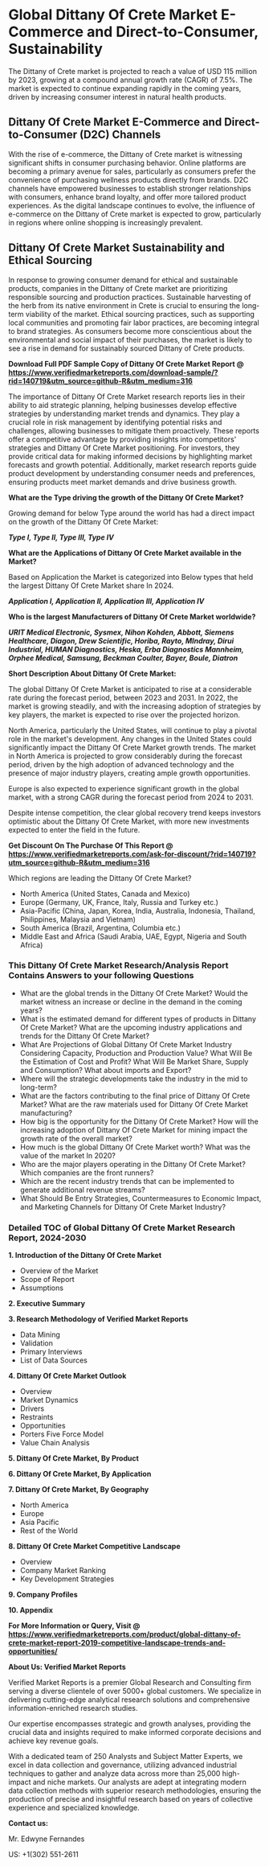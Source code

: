 <h1>Global Dittany Of Crete Market E-Commerce and Direct-to-Consumer, Sustainability</h1><p class=""><p>The Dittany of Crete market is projected to reach a value of USD 115 million by 2023, growing at a compound annual growth rate (CAGR) of 7.5%. The market is expected to continue expanding rapidly in the coming years, driven by increasing consumer interest in natural health products.</p><h2>Dittany Of Crete Market E-Commerce and Direct-to-Consumer (D2C) Channels</h2><p>With the rise of e-commerce, the Dittany of Crete market is witnessing significant shifts in consumer purchasing behavior. Online platforms are becoming a primary avenue for sales, particularly as consumers prefer the convenience of purchasing wellness products directly from brands. D2C channels have empowered businesses to establish stronger relationships with consumers, enhance brand loyalty, and offer more tailored product experiences. As the digital landscape continues to evolve, the influence of e-commerce on the Dittany of Crete market is expected to grow, particularly in regions where online shopping is increasingly prevalent.</p><h2>Dittany Of Crete Market Sustainability and Ethical Sourcing</h2><p>In response to growing consumer demand for ethical and sustainable products, companies in the Dittany of Crete market are prioritizing responsible sourcing and production practices. Sustainable harvesting of the herb from its native environment in Crete is crucial to ensuring the long-term viability of the market. Ethical sourcing practices, such as supporting local communities and promoting fair labor practices, are becoming integral to brand strategies. As consumers become more conscientious about the environmental and social impact of their purchases, the market is likely to see a rise in demand for sustainably sourced Dittany of Crete products.</p></p><p class=""><strong>Download Full PDF Sample Copy of Dittany Of Crete Market Report @ <a href="https://www.verifiedmarketreports.com/download-sample/?rid=140719&utm_source=github-R&utm_medium=316" target="_blank">https://www.verifiedmarketreports.com/download-sample/?rid=140719&utm_source=github-R&utm_medium=316</a></strong></p><p>The importance of&nbsp;Dittany Of Crete Market research reports lies in their ability to aid strategic planning, helping businesses develop effective strategies by understanding market trends and dynamics. They play a crucial role in risk management by identifying potential risks and challenges, allowing businesses to mitigate them proactively. These reports offer a competitive advantage by providing insights into competitors' strategies and Dittany Of Crete Market positioning. For investors, they provide critical data for making informed decisions by highlighting market forecasts and growth potential. Additionally, market research reports guide product development by understanding consumer needs and preferences, ensuring products meet market demands and drive business growth.</p><p><strong>What are the&nbsp;Type driving the growth of the Dittany Of Crete Market?</strong></p><p id="" class="">Growing demand for below Type around the world has had a direct impact on the growth of the Dittany Of Crete Market:</p><p class=""><em><strong>Type I, Type II, Type III, Type IV</strong></em></p><p class=""><strong>What are the&nbsp;Applications&nbsp;of Dittany Of Crete Market available in the Market?</strong></p><p id="" class="">Based on Application the Market is categorized into Below types that held the largest Dittany Of Crete Market share In 2024.</p><p class=""><em><strong>Application I, Application II, Application III, Application IV</strong></em></p><p class=""><strong>Who is the largest Manufacturers of Dittany Of Crete Market worldwide?</strong></p><p><em><strong>URIT Medical Electronic, Sysmex, Nihon Kohden, Abbott, Siemens Healthcare, Diagon, Drew Scientific, Horiba, Rayto, MIndray, Dirui Industrial, HUMAN Diagnostics, Heska, Erba Diagnostics Mannheim, Orphee Medical, Samsung, Beckman Coulter, Bayer, Boule, Diatron</strong></em></p><p id="" class=""><strong>Short Description About Dittany Of Crete Market:</strong></p><p>The global Dittany Of Crete Market is anticipated to rise at a considerable rate during the forecast period, between 2023 and 2031. In 2022, the market is growing steadily, and with the increasing adoption of strategies by key players, the market is expected to rise over the projected horizon.</p><p>North America, particularly the United States, will continue to play a pivotal role in the market's development. Any changes in the United States could significantly impact the Dittany Of Crete Market growth trends. The market in North America is projected to grow considerably during the forecast period, driven by the high adoption of advanced technology and the presence of major industry players, creating ample growth opportunities.</p><p>Europe is also expected to experience significant growth in the global market, with a strong CAGR during the forecast period from 2024 to 2031.</p><p>Despite intense competition, the clear global recovery trend keeps investors optimistic about the Dittany Of Crete Market, with more new investments expected to enter the field in the future.</p><p id="" class=""><strong>Get Discount On The Purchase Of This Report @ <a href="https://www.verifiedmarketreports.com/ask-for-discount/?rid=140719?utm_source=github-R&utm_medium=316" target="_blank">https://www.verifiedmarketreports.com/ask-for-discount/?rid=140719?utm_source=github-R&utm_medium=316</a></strong></p><p class="">Which regions are leading the Dittany Of Crete Market?</p><ul><li>North America (United States, Canada and Mexico)</li><li>Europe (Germany, UK, France, Italy, Russia and Turkey etc.)</li><li>Asia-Pacific (China, Japan, Korea, India, Australia, Indonesia, Thailand, Philippines, Malaysia and Vietnam)</li><li>South America (Brazil, Argentina, Columbia etc.)</li><li>Middle East and Africa (Saudi Arabia, UAE, Egypt, Nigeria and South Africa)</li></ul><h3 id="" class="">This Dittany Of Crete Market Research/Analysis Report Contains Answers to your following Questions</h3><ul><li>What are the global trends in the Dittany Of Crete Market? Would the market witness an increase or decline in the demand in the coming years?</li><li>What is the estimated demand for different types of products in Dittany Of Crete Market? What are the upcoming industry applications and trends for the Dittany Of Crete Market?</li><li>What Are Projections of Global Dittany Of Crete Market Industry Considering Capacity, Production and Production Value? What Will Be the Estimation of Cost and Profit? What Will Be Market Share, Supply and Consumption? What about imports and Export?</li><li>Where will the strategic developments take the industry in the mid to long-term?</li><li>What are the factors contributing to the final price of Dittany Of Crete Market? What are the raw materials used for Dittany Of Crete Market manufacturing?</li><li>How big is the opportunity for the Dittany Of Crete Market? How will the increasing adoption of Dittany Of Crete Market for mining impact the growth rate of the overall market?</li><li>How much is the global Dittany Of Crete Market worth? What was the value of the market In 2020?</li><li>Who are the major players operating in the Dittany Of Crete Market? Which companies are the front runners?</li><li>Which are the recent industry trends that can be implemented to generate additional revenue streams?</li><li>What Should Be Entry Strategies, Countermeasures to Economic Impact, and Marketing Channels for Dittany Of Crete Market Industry?</li></ul><h3 id="" class="">Detailed TOC of Global Dittany Of Crete Market Research Report, 2024-2030</h3><p id="" class=""><strong>1. Introduction of the Dittany Of Crete Market</strong></p><ul><li>Overview of the Market</li><li>Scope of Report</li><li>Assumptions</li></ul><p id="" class=""><strong>2. Executive Summary</strong></p><p id="" class=""><strong>3. Research Methodology of Verified Market Reports</strong></p><ul><li>Data Mining</li><li>Validation</li><li>Primary Interviews</li><li>List of Data Sources</li></ul><p id="" class=""><strong>4. Dittany Of Crete Market Outlook</strong></p><ul><li>Overview</li><li>Market Dynamics</li><li>Drivers</li><li>Restraints</li><li>Opportunities</li><li>Porters Five Force Model</li><li>Value Chain Analysis</li></ul><p id="" class=""><strong>5. Dittany Of Crete Market, By Product</strong></p><p id="" class=""><strong>6. Dittany Of Crete Market, By Application</strong></p><p id="" class=""><strong>7. Dittany Of Crete Market, By Geography</strong></p><ul><li>North America</li><li>Europe</li><li>Asia Pacific</li><li>Rest of the World</li></ul><p id="" class=""><strong>8. Dittany Of Crete Market Competitive Landscape</strong></p><ul><li>Overview</li><li>Company Market Ranking</li><li>Key Development Strategies</li></ul><p id="" class=""><strong>9. Company Profiles</strong></p><p id="" class=""><strong>10. Appendix</strong></p><p id="" class=""><strong>For More Information or Query, Visit @ <a href="https://www.verifiedmarketreports.com/product/global-dittany-of-crete-market-report-2019-competitive-landscape-trends-and-opportunities/" target="_blank">https://www.verifiedmarketreports.com/product/global-dittany-of-crete-market-report-2019-competitive-landscape-trends-and-opportunities/</a></strong></p><p id="" class=""><strong>About Us: Verified Market Reports</strong></p><p id="" class="">Verified Market Reports is a premier Global Research and Consulting firm serving a diverse clientele of over 5000+ global customers. We specialize in delivering cutting-edge analytical research solutions and comprehensive information-enriched research studies.</p><p id="" class="">Our expertise encompasses strategic and growth analyses, providing the crucial data and insights required to make informed corporate decisions and achieve key revenue goals.</p><p id="" class="">With a dedicated team of 250 Analysts and Subject Matter Experts, we excel in data collection and governance, utilizing advanced industrial techniques to gather and analyze data across more than 25,000 high-impact and niche markets. Our analysts are adept at integrating modern data collection methods with superior research methodologies, ensuring the production of precise and insightful research based on years of collective experience and specialized knowledge.</p><p id="" class=""><strong>Contact us:</strong></p><p id="" class="">Mr. Edwyne Fernandes</p><p id="" class="">US: +1(302) 551-2611</p>